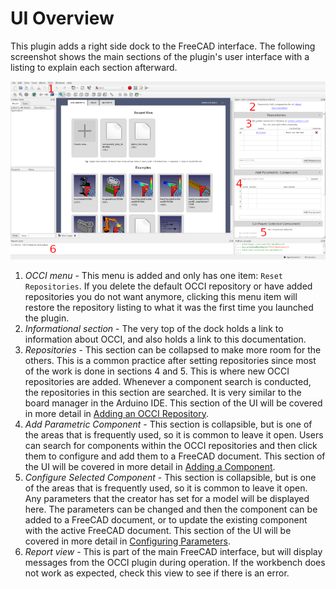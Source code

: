# UI Overview

This plugin adds a right side dock to the FreeCAD interface. The following screenshot shows the main sections of the plugin's user interface with a listing to explain each section afterward.

![Numbered UI Overview](images/ui_overview.png)

1. *OCCI menu* - This menu is added and only has one item: `Reset Repositories`. If you delete the default OCCI repository or have added repositories you do not want anymore, clicking this menu item will restore the repository listing to what it was the first time you launched the plugin.
2. *Informational section* - The very top of the dock holds a link to information about OCCI, and also holds a link to this documentation.
3. *Repositories* - This section can be collapsed to make more room for the others. This is a common practice after setting repositories since most of the work is done in sections 4 and 5. This is where new OCCI repositories are added. Whenever a component search is conducted, the repositories in this section are searched. It is very similar to the board manager in the Arduino IDE. This section of the UI will be covered in more detail in [Adding an OCCI Repository](adding_an_occi_repository.md).
4. *Add Parametric Component* - This section is collapsible, but is one of the areas that is frequently used, so it is common to leave it open. Users can search for components within the OCCI repositories and then click them to configure and add them to a FreeCAD document. This section of the UI will be covered in more detail in [Adding a Component](adding_a_component.md).
5. *Configure Selected Component* - This section is collapsible, but is one of the areas that is frequently used, so it is common to leave it open. Any parameters that the creator has set for a model will be displayed here. The parameters can be changed and then the component can be added to a FreeCAD document, or to update the existing component with the active FreeCAD document. This section of the UI will be covered in more detail in [Configuring Parameters](configuring_parameters.md).
6. *Report view* - This is part of the main FreeCAD interface, but will display messages from the OCCI plugin during operation. If the workbench does not work as expected, check this view to see if there is an error.
